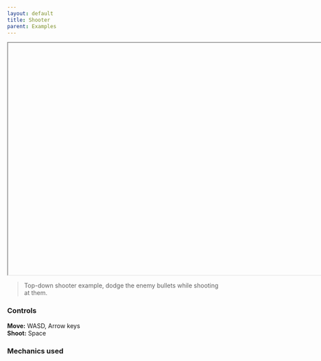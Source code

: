 ```yaml
--- 
layout: default
title: Shooter
parent: Examples
---
```


<iframe id="" src="" width="960" height="540">

<iframe id="" src="Grid" name="" width="960" height="540" frameborder="0" marginheight="0" scrolling="no"></iframe>

> Top-down shooter example, dodge the enemy bullets while shooting at them.

### Controls
**Move:** WASD, Arrow keys  
**Shoot:** Space


### Mechanics used
